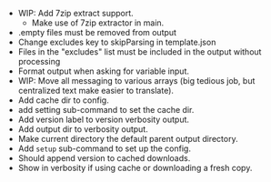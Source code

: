 * WIP: Add 7zip extract support.
  * Make use of 7zip extractor in main.
* .empty files must be removed from output
* Change excludes key to skipParsing in template.json
* Files in the "excludes" list must be included in the output without processing
* Format output when asking for variable input.
* WIP: Move all messaging to various arrays (big tedious job, but centralized text make easier to translate).
* Add cache dir to config.
* add setting sub-command to set the cache dir.
* Add version label to version verbosity output.
* Add output dir to verbosity output.
* Make current directory the default parent output directory.
* Add `setup` sub-command to set up the config.
* Should append version to cached downloads.
* Show in verbosity if using cache or downloading a fresh copy.
